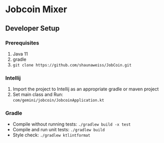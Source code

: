 # Jobcoin Mixer

## Developer Setup

### Prerequisites
1. Java 11
2. gradle
4. ```git clone https://github.com/shaunaweiss/JobCoin.git```

### Intellij
1. Import the project to Intellij as an appropriate gradle or maven project
3. Set main class and Run: <br>
   ```com/gemini/jobcoin/JobcoinApplication.kt```

### Gradle
* Compile without running tests:
  ```./gradlew build -x test```
* Compile and run unit tests: ```./gradlew build```
* Style check: ```./gradlew ktlintformat```